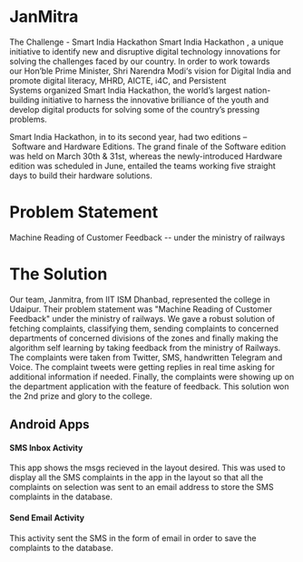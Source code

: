 # JanMitra

The Challenge - Smart India Hackathon
Smart India Hackathon , a unique initiative to identify new and disruptive digital technology innovations for solving the challenges faced by our country. In order to work towards our Hon’ble Prime Minister, Shri Narendra Modi‘s vision for Digital India and promote digital literacy, MHRD, AICTE, i4C, and Persistent Systems organized Smart India Hackathon, the world’s largest nation-building initiative to harness the innovative brilliance of the youth and develop digital products for solving some of the country’s pressing problems.

Smart India Hackathon, in to its second year, had two editions – Software and Hardware Editions. The grand finale of the Software edition was held on March 30th & 31st, whereas the newly-introduced Hardware edition was scheduled in June, entailed the teams working five straight days to build their hardware solutions.

# Problem Statement 

Machine Reading of Customer Feedback -- under the ministry of railways

# The Solution

Our team, Janmitra, from IIT ISM Dhanbad, represented the college in Udaipur. Their problem statement was "Machine Reading of Customer Feedback" under the ministry of railways. We gave a robust solution of fetching complaints, classifying them, sending complaints to concerned departments of concerned divisions of the zones and finally making the algorithm self learning by taking feedback from the ministry of Railways. The complaints were taken from Twitter, SMS, handwritten Telegram and Voice. The complaint tweets were getting replies in real time asking for additional information if needed. Finally, the complaints were showing up on the department application with the feature of feedback. This solution won the 2nd prize and glory to the college. 

## Android Apps
#### SMS Inbox Activity

This app shows the msgs recieved in the layout desired. This was used to display all the SMS complaints in the app in the layout so that all the complaints on selection was sent to an email address to store the SMS complaints in the database.

#### Send Email Activity 

This activity sent the SMS in the form of email in order to save the complaints to the database.
